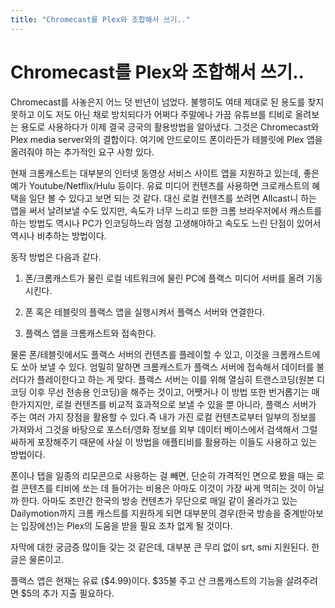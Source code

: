 ```yaml
---
title: "Chromecast를 Plex와 조합해서 쓰기.."
---
```

# Chromecast를 Plex와 조합해서 쓰기..


Chromecast를 사놓은지 어느 덧 반년이 넘었다. 불행히도 여태 제대로 된 용도를 찾지 못하고 이도 저도 아닌 채로 방치되다가 어쩌다 주말에나 가끔 유튜브를 티비로 올려보는 용도로 사용하다가 이제 결국 긍국의 활용방법을 알아냈다. 그것은 Chromecast와 Plex media server와의 결합이다. 여기에 안드로이드 폰이라든가 테블릿에 Plex 앱을 올려줘야 하는 추가적인 요구 사항 있다.




현재 크롬캐스트는 대부분의 인터넷 동영상 서비스 사이트 앱을 지원하고 있는데, 좋은 예가 Youtube/Netflix/Hulu 등이다. 유료 미디어 컨텐츠를 사용하면 크로캐스트의 혜택을 일단 볼 수 있다고 보면 되는 것 같다. 대신 로컬 컨텐츠를 쏘려면 Allcast니 하는 앱을 써서 날려보낼 수도 있지만, 속도가 너무 느리고 또한 크롬 브라우저에서 캐스트를 하는 방법도 역시나 PC가 인코딩하느라 엄청 고생해야하고 속도도 느린 단점이 있어서 역시나 비추하는 방법이다.




동작 방법은 다음과 같다.




1) 폰/크롬캐스트가 물린 로컬 네트워크에 물린 PC에 플랙스 미디어 서버를 올려 기동시킨다.

2) 폰 혹은 테블릿의 플랙스 앱을 실행시켜서 플랙스 서버와 연결한다. 

3) 플랙스 앱을 크롬캐스트와 접속한다. 




물론 폰/테블릿에서도 플랙스 서버의 컨텐츠를 플레이할 수 있고, 이것을 크롬캐스트에도 쏘아 보낼 수 있다. 엄밀히 말하면 크롬캐스트가 플랙스 서버에 접속해서 데이터를 불러다가 플레이한다고 하는 게 맞다. 플랙스 서버는 이를 위해 열심히 트랜스코딩(원본 디코딩 이후 무선 전송용 인코딩)을 해주는 것이고, 어쨋거나 이 방법 또한 번거롭기는 매한가지지만, 로컬 컨텐츠를 비교적 효과적으로 보낼 수 있을 뿐 아니라, 플랙스 서버가 주는 여러 가지 장점을 활용할 수 있다.즉 내가 가진 로컬 컨텐츠로부터 일부의 정보를 가져와서 그것을 바탕으로 포스터/영화 정보를 외부 데이터 베이스에서 검색해서 그럴싸하게 포장해주기 때문에 사실 이 방법을 애플티비를 활용하는 이들도 사용하고 있는 방법이다.




폰이나 탭을 일종의 리모콘으로 사용하는 걸 빼면, 단순히 가격적인 면으로 봤을 때는 로컬 콘텐츠를 티비에 쏘는 데 들어가는 비용은 아마도 이것이 가장 싸게 먹히는 것이 아닐까 한다. 아마도 조만간 한국의 방송 컨텐츠가 무단으로 매일 같이 올라가고 있는 Dailymotion까지 크롬 캐스트를 지원하게 되면 대부분의 경우(한국 방송을 중계받아보는 입장에선)는 Plex의 도움을 받을 필요 조차 없게 될 것이다.




자막에 대한 궁금증 많이들 갖는 것 같은데, 대부분 큰 무리 없이 srt, smi 지원된다. 한글은 물론이고.




플랙스 앱은 현재는 유료 ($4.99)이다. $35불 주고 산 크롬캐스트의 기능을 살려주려면 $5의 추가 지출 필요하다.






